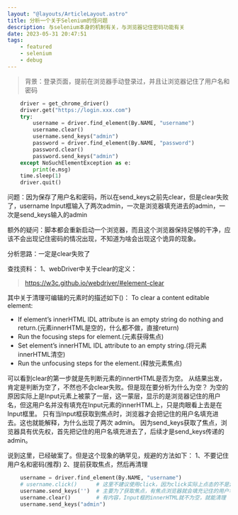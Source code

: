 ```yaml
---
layout: "@layouts/ArticleLayout.astro"
title: 分析一个关于Selenium的怪问题
description: 与selenium本身的机制有关，与浏览器记住密码功能有关
date: 2023-05-31 20:47:51
tags: 
    - featured
    - selenium
    - debug
---
```


> 背景：登录页面，提前在浏览器手动登录过，并且让浏览器记住了用户名和密码

```python
    driver = get_chrome_driver()
    driver.get("https://login.xxx.com")
    try:
        username = driver.find_element(By.NAME, "username")
        username.clear()
        username.send_keys("admin")
        password = driver.find_element(By.NAME, "password")
        password.clear()
        password.send_keys("admin")
    except NoSuchElementException as e:
        print(e.msg)
    time.sleep(1)
    driver.quit()
```

问题：因为保存了用户名和密码，所以在send_keys之前先clear，但是clear失败了，username Input框输入了两次admin，一次是浏览器填充进去的admin，一次是send_keys输入的admin

额外的疑问：脚本都会重新启动一个浏览器，而且这个浏览器保持足够的干净，应该不会出现记住密码的情况出现，不知道为啥会出现这个诡异的现象。

分析思路：一定是clear失败了

查找资料：
1、webDriver中关于clear的定义：
> https://w3c.github.io/webdriver/#element-clear

其中关于清理可编辑的元素时的描述如下()：
To clear a content editable element:
- If element’s innerHTML IDL attribute is an empty string do nothing and return.(元素innerHTML是空的，什么都不做，直接return)
- Run the focusing steps for element.(元素获得焦点)
- Set element’s innerHTML IDL attribute to an empty string.(将元素innerHTML清空)
- Run the unfocusing steps for the element.(释放元素焦点)

可以看到clear的第一步就是先判断元素的innertHTML是否为空。
从结果出发，肯定是判断为空了，不然也不会clear失败。但是现在要分析为什么为空？
为空的原因实际上是Input元素上被蒙了一层，这一蒙层，显示的是浏览器记住的用户名，但这用户名并没有填充在Input元素的innerHTML上，只是肉眼看上去是在Input框里。
只有当Input框获取到焦点时，浏览器才会把记住的用户名填充进去。这也就能解释，为什么出现了两次 admin。
因为send_keys获取了焦点，浏览器具有优先权，首先把记住的用户名填充进去了，后续才是send_keys传递的admin。

说到这里，已经破案了。但是这个现象的确罕见，规避的方法如下：
1、不要记住用户名和密码(推荐)
2、提前获取焦点，然后再清理
```python
    username = driver.find_element(By.NAME, "username")
    # username.click()      # 这里不建议使用click，因为click实际上点击的不是input框，而是input框上面蒙住的那一层，所以并不会让input框获取到焦点
    username.send_keys('')  # 主要为了获取焦点，有焦点浏览器就会填充记住的用户名
    username.clear()        # 有内容，Input框的innerHTML就不为空，就能清理
    username.send_keys("admin")
```
